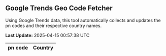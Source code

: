 
## Google Trends Geo Code Fetcher

Using Google Trends data, this tool automatically collects and updates the pn codes and their respective country names.

**Last Update:** 2025-04-15 00:57:38 UTC

| pn code | Country |
|---------|---------|

